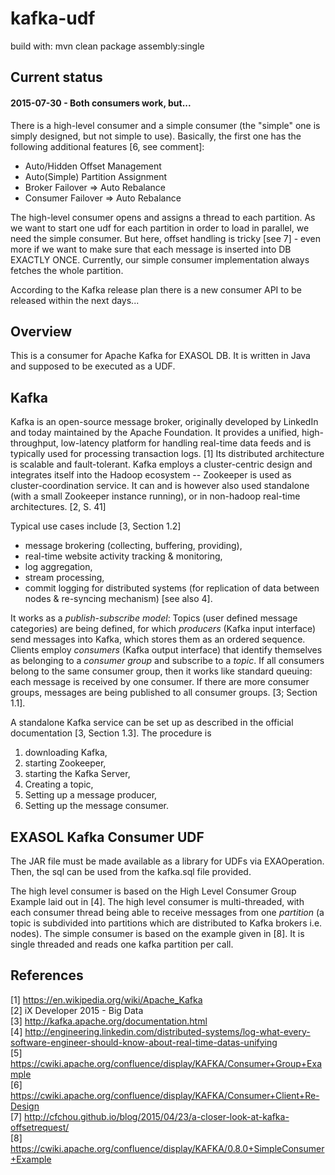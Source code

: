 # kafka-udf

build with:
mvn clean package assembly:single

## Current status

#### 2015-07-30 - Both consumers work, but...

There is a high-level consumer and a simple consumer (the "simple" one is simply designed, but not simple to use). Basically, the first one has the following additional features [6, see comment]:

- Auto/Hidden Offset Management
- Auto(Simple) Partition Assignment
- Broker Failover => Auto Rebalance
- Consumer Failover => Auto Rebalance

The high-level consumer opens and assigns a thread to each partition. As we want to start one udf for each partition in order to load in parallel, we need the simple consumer. But here, offset handling is tricky [see 7] - even more if we want to make sure that each message is inserted into DB EXACTLY ONCE. Currently, our simple consumer implementation always fetches the whole partition.

According to the Kafka release plan there is a new consumer API to be released within the next days...


## Overview

This is a consumer for Apache Kafka for EXASOL DB. It is written in Java and supposed to be executed as a UDF.

## Kafka

Kafka is an open-source message broker, originally developed by LinkedIn and today maintained by the Apache Foundation. 
It provides a unified, high-throughput, low-latency platform for handling real-time data feeds and is typically used 
for processing transaction logs. [1] Its distributed architecture is scalable and fault-tolerant. Kafka employs a cluster-centric design and integrates itself 
into the Hadoop ecosystem -- Zookeeper is used as cluster-coordination service. It can and is however also used standalone (with a small Zookeeper instance running), 
or in non-hadoop real-time architectures. [2, S. 41]

Typical use cases include [3, Section 1.2]
- message brokering (collecting, buffering, providing),
- real-time website activity tracking & monitoring,
- log aggregation,
- stream processing,
- commit logging for distributed systems (for replication of data between nodes & re-syncing mechanism) [see also 4].

It works as a *publish-subscribe model*: Topics (user defined message categories) are being defined, for which *producers* (Kafka input interface) 
send messages into Kafka, which stores them as an ordered sequence. Clients employ *consumers* (Kafka output interface) that identify themselves as belonging to a *consumer group* and 
subscribe to a *topic*. If all consumers belong to the same consumer group, then it works like standard queuing: each message is received by one consumer. If there are more consumer groups,
messages are being published to all consumer groups. [3; Section 1.1]. 

A standalone Kafka service can be set up as described in the official documentation [3, Section 1.3]. 
The procedure is

1. downloading Kafka,
2. starting Zookeeper,
3. starting the Kafka Server,
4. Creating a topic,
5. Setting up a message producer,
6. Setting up the message consumer.

## EXASOL Kafka Consumer UDF

The JAR file must be made available as a library for UDFs via EXAOperation. Then, the sql can be used from the kafka.sql file provided.

The high level consumer is based on the High Level Consumer Group Example laid out in [4]. The high level consumer is multi-threaded, with each consumer thread being able to receive messages from one *partition* (a topic is subdivided into partitions which are distributed to Kafka brokers i.e. nodes).
The simple consumer is based on the example given in [8]. It is single threaded and reads one kafka partition per call.

## References

[1] https://en.wikipedia.org/wiki/Apache_Kafka  
[2] iX Developer 2015 - Big Data  
[3] http://kafka.apache.org/documentation.html  
[4] http://engineering.linkedin.com/distributed-systems/log-what-every-software-engineer-should-know-about-real-time-datas-unifying  
[5] https://cwiki.apache.org/confluence/display/KAFKA/Consumer+Group+Example  
[6] https://cwiki.apache.org/confluence/display/KAFKA/Consumer+Client+Re-Design  
[7] http://cfchou.github.io/blog/2015/04/23/a-closer-look-at-kafka-offsetrequest/  
[8] https://cwiki.apache.org/confluence/display/KAFKA/0.8.0+SimpleConsumer+Example  




